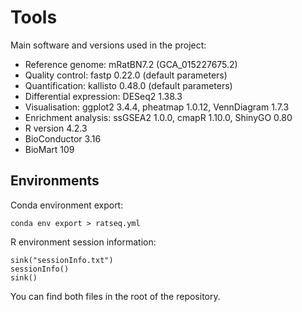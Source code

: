 # Tools

Main software and versions used in the project:

- Reference genome: mRatBN7.2 (GCA_015227675.2)
- Quality control: fastp 0.22.0 (default parameters)
- Quantification: kallisto 0.48.0 (default parameters)
- Differential expression: DESeq2 1.38.3
- Visualisation: ggplot2 3.4.4, pheatmap 1.0.12, VennDiagram 1.7.3
- Enrichment analysis: ssGSEA2 1.0.0, cmapR 1.10.0, ShinyGO 0.80
- R version 4.2.3
- BioConductor 3.16
- BioMart 109

## Environments


Conda environment export:

```
conda env export > ratseq.yml
```

R environment session information:

```
sink("sessionInfo.txt")
sessionInfo()
sink()
```

You can find both files in the root of the repository.